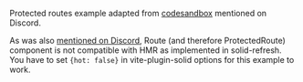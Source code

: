 
Protected routes example adapted from [codesandbox](https://codesandbox.io/s/solid-app-router-protected-routes-o9u39) mentioned on Discord.

As was also [mentioned on Discord](https://discord.com/channels/722131463138705510/722349143024205824/955571467238666330), Route (and therefore ProtectedRoute) component is not compatible with HMR as implemented in solid-refresh. 
You have to set `{hot: false}` in vite-plugin-solid options for this example to work.

